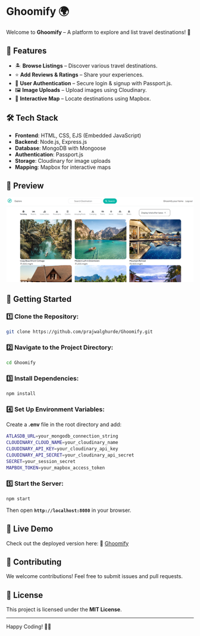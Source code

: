 # Ghoomify 🌍

Welcome to **Ghoomify** – A platform to explore and list travel destinations! 🚀

## 📌 Features
- 🏝️ **Browse Listings** – Discover various travel destinations.
- ⭐ **Add Reviews & Ratings** – Share your experiences.
- 🔐 **User Authentication** – Secure login & signup with Passport.js.
- 🖼️ **Image Uploads** – Upload images using Cloudinary.
- 📍 **Interactive Map** – Locate destinations using Mapbox.

## 🛠️ Tech Stack
- **Frontend**: HTML, CSS, EJS (Embedded JavaScript)
- **Backend**: Node.js, Express.js
- **Database**: MongoDB with Mongoose
- **Authentication**: Passport.js
- **Storage**: Cloudinary for image uploads
- **Mapping**: Mapbox for interactive maps



## 📸 Preview
![Ghoomify Preview](public/homepageghoomify.png)


## 🚀 Getting Started
### 1️⃣ Clone the Repository:
```sh
git clone https://github.com/prajwalghurde/Ghoomify.git
```

### 2️⃣ Navigate to the Project Directory:
```sh
cd Ghoomify
```

### 3️⃣ Install Dependencies:
```sh
npm install
```

### 4️⃣ Set Up Environment Variables:
Create a **.env** file in the root directory and add:
```sh
ATLASDB_URL=your_mongodb_connection_string
CLOUDINARY_CLOUD_NAME=your_cloudinary_name
CLOUDINARY_API_KEY=your_cloudinary_api_key
CLOUDINARY_API_SECRET=your_cloudinary_api_secret
SECRET=your_session_secret
MAPBOX_TOKEN=your_mapbox_access_token
```

### 5️⃣ Start the Server:
```sh
npm start
```
Then open **`http://localhost:8080`** in your browser.

## 🌟 Live Demo
Check out the deployed version here:
🔗 [Ghoomify](https://ghoomify.onrender.com)

## 🤝 Contributing
We welcome contributions! Feel free to submit issues and pull requests.

## 📜 License
This project is licensed under the **MIT License**.

---

Happy Coding! 🚀🔥

